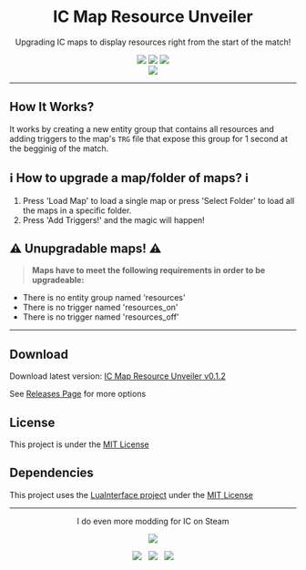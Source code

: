 <div align="center">
  <h1>IC Map Resource Unveiler</h1>
  <p>Upgrading IC maps to display resources right from the start of the match!</p>
</div>

<p align="center">
  <a title="License" href="https://github.com/meitarazar/IC-Map-Resource-Unveiler/blob/master/LICENSE"><img src="https://img.shields.io/github/license/meitarazar/IC-Map-Resource-Unveiler?style=plastic" /></a>
<a href="https://github.com/meitarazar/IC-Map-Resource-Unveiler/releases/"><img src="https://img.shields.io/github/v/release/meitarazar/IC-Map-Resource-Unveiler?include_prereleases&style=plastic" /></a>
<a href="https://discord.io/playic"><img src="https://img.shields.io/discord/203368188359081984?logo=discord&logoColor=white&color=5865f2&style=plastic" /></a><br>
  <a href="https://github.com/meitarazar/IC-Map-Resource-Unveiler/releases/download/v0.1.2/Pre_Release_v0.1.2.rar"><img src="https://img.shields.io/github/downloads-pre/meitarazar/IC-Map-Resource-Unveiler/v0.1.2/Pre_Release_v0.1.2.rar?style=plastic" /></a>
</p>

---

## How It Works?
It works by creating a new entity group that contains all resources and adding triggers to the map's <code>TRG</code> file that expose this group for 1 second at the begginig of the match.

## :information_source: How to upgrade a map/folder of maps? :information_source:
1. Press 'Load Map' to load a single map or press 'Select Folder' to load all the maps in a specific folder.
1. Press 'Add Triggers!' and the magic will happen!

## :warning: Unupgradable maps! :warning:
> **Maps have to meet the following requirements in order to be upgradeable:**
- There is no entity group named 'resources'
- There is no trigger named 'resources_on'
- There is no trigger named 'resources_off'

---

## Download
Download latest version: [IC Map Resource Unveiler v0.1.2](https://github.com/meitarazar/IC-Map-Resource-Unveiler/releases/download/v0.1.2/Pre_Release_v0.1.2.rar)

See [Releases Page](https://github.com/meitarazar/IC-Map-Resource-Unveiler/releases) for more options


## License
This project is under the [MIT License](https://github.com/meitarazar/IC-Map-Resource-Unveiler/blob/master/LICENSE)

## Dependencies
This project uses the [LuaInterface project](https://code.google.com/archive/p/luainterface/) under the [MIT License](https://opensource.org/licenses/MIT)

---

<div align="center">
  <p>I do even more modding for IC on Steam</p>
  <p>
    <a href="https://steamcommunity.com/profiles/76561198024775438"><img src="https://img.shields.io/badge/profile-MightySarion-1387B8?logo=steam&style=for-the-badge" /></a>
  </p>
  <a href="https://steamcommunity.com/sharedfiles/filedetails/?id=2268383111"><img src="https://img.shields.io/badge/mod-Gold_Rush_(Texture_Pack)-gold?logo=steam&style=flat-square" /></a>&nbsp;&nbsp;&nbsp;<a href="https://steamcommunity.com/sharedfiles/filedetails/?id=2080816778"><img src="https://img.shields.io/badge/guide-Relic_IC_Image_Parser_--_User_Guide-blue?logo=steam&style=flat-square" /></a>&nbsp;&nbsp;&nbsp;<a href="https://steamcommunity.com/sharedfiles/filedetails/?id=2177081210"><img src="https://img.shields.io/badge/guide-How_to_Mod_Texture_(TXR)_and_Split--Image_(SPT)_files-blue?logo=steam&style=flat-square" /></a>
</div>
